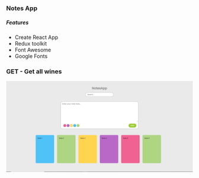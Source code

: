 ### Notes App

##### Features
- Create React App
- Redux toolkit
- Font Awesome
- Google Fonts


### GET - Get all wines 
![plot](img/ekran.JPG)